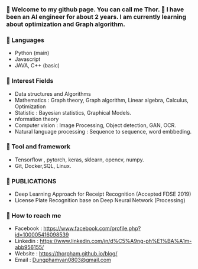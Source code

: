 ### 👋 Welcome to my github page. You can call me Thor. 🔭 I have been an AI engineer for about 2 years. I am currently learning about optimization and Graph algorithm.

<!--
**ThorPham/ThorPham** is a ✨ _special_ ✨ repository because its `README.md` (this file) appears on your GitHub profile.

Here are some ideas to get you started:

- 🔭 I’m currently working on ...
- 🌱 I’m currently learning ...
- 👯 I’m looking to collaborate on ...
- 🤔 I’m looking for help with ...
- 💬 Ask me about ...
- 📫 How to reach me: ...
- 😄 Pronouns: ...
- ⚡ Fun fact: ...
-->
### 🔭 Languages
- Python (main)
- Javascript
- JAVA, C++ (basic)
### 🤔 Interest Fields
- Data structures and Algorithms 
- Mathematics : Graph theory, Graph algorithm, Linear algebra, Calculus, Optimization
- Statistic : Bayesian statistics, Graphical Models. 
- nformation theory
- Computer vision : Image Processing, Object detection, GAN, OCR.
- Natural language processing : Sequence to sequence, word embbeding.
### 💬 Tool and framework
- Tensorflow , pytorch, keras, sklearn, opencv, numpy.
- Git, Docker,SQL, Linux.
### 🌱 PUBLICATIONS
- Deep Learning Approach for Receipt Recognition (Accepted FDSE 2019)
- License Plate Recognition base on Deep Neural Network (Processing)

### 👯 How to reach me
- Facebook : https://www.facebook.com/profile.php?id=100005416098539
- Linkedin : https://www.linkedin.com/in/d%C5%A9ng-ph%E1%BA%A1m-abb956155/
- Website : https://thorpham.github.io/blog/
- Email : Dungphamvan0803@gmail.com
